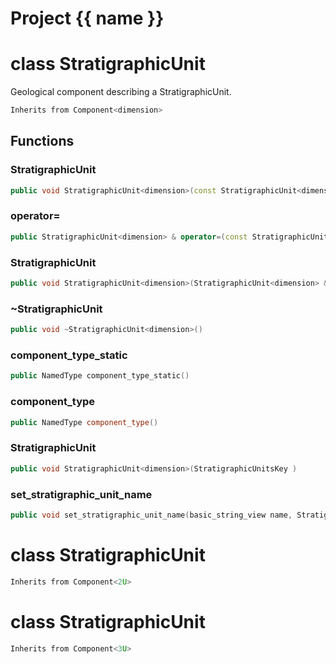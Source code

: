<script setup>
import {useRoute} from 'vitepress'
const {path} = useRoute()
const tokens = path.split('/')
const words = tokens[2].split('-');
for (let i = 0; i < words.length; i++) {
    words[i] = words[i].charAt(0).toUpperCase() + words[i].slice(1);
    words[i] = words[i].replace('geode', 'Geode')
}
const name = words.join('-');
</script>
# Project {{ name }}

# class StratigraphicUnit


 Geological component describing a StratigraphicUnit.



```cpp
Inherits from Component<dimension>
```



## Functions

### StratigraphicUnit

```cpp
public void StratigraphicUnit<dimension>(const StratigraphicUnit<dimension> & )
```


### operator=

```cpp
public StratigraphicUnit<dimension> & operator=(const StratigraphicUnit<dimension> & )
```


### StratigraphicUnit

```cpp
public void StratigraphicUnit<dimension>(StratigraphicUnit<dimension> && other)
```


### ~StratigraphicUnit

```cpp
public void ~StratigraphicUnit<dimension>()
```


### component_type_static

```cpp
public NamedType component_type_static()
```


### component_type

```cpp
public NamedType component_type()
```


### StratigraphicUnit

```cpp
public void StratigraphicUnit<dimension>(StratigraphicUnitsKey )
```


### set_stratigraphic_unit_name

```cpp
public void set_stratigraphic_unit_name(basic_string_view name, StratigraphicUnitsBuilderKey )
```




# class StratigraphicUnit


```cpp
Inherits from Component<2U>
```



# class StratigraphicUnit


```cpp
Inherits from Component<3U>
```



